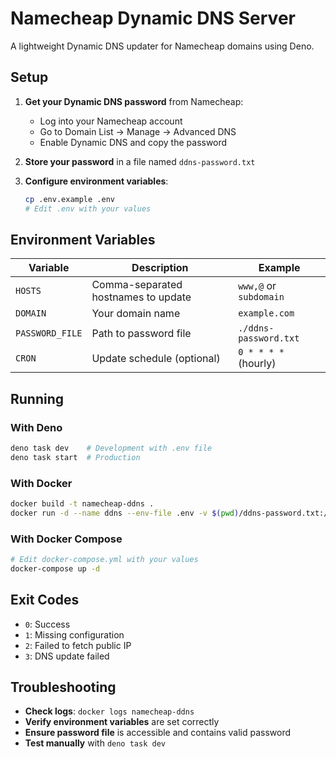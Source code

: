 # Namecheap Dynamic DNS Server

A lightweight Dynamic DNS updater for Namecheap domains using Deno.

## Setup

1. **Get your Dynamic DNS password** from Namecheap:
   - Log into your Namecheap account
   - Go to Domain List → Manage → Advanced DNS
   - Enable Dynamic DNS and copy the password

2. **Store your password** in a file named `ddns-password.txt`

3. **Configure environment variables**:
   ```bash
   cp .env.example .env
   # Edit .env with your values
   ```

## Environment Variables

| Variable | Description | Example |
|----------|-------------|---------|
| `HOSTS` | Comma-separated hostnames to update | `www,@` or `subdomain` |
| `DOMAIN` | Your domain name | `example.com` |
| `PASSWORD_FILE` | Path to password file | `./ddns-password.txt` |
| `CRON` | Update schedule (optional) | `0 * * * *` (hourly) |

## Running

### With Deno
```bash
deno task dev    # Development with .env file
deno task start  # Production
```

### With Docker
```bash
docker build -t namecheap-ddns .
docker run -d --name ddns --env-file .env -v $(pwd)/ddns-password.txt:/app/ddns-password.txt namecheap-ddns
```

### With Docker Compose
```bash
# Edit docker-compose.yml with your values
docker-compose up -d
```

## Exit Codes

- `0`: Success
- `1`: Missing configuration
- `2`: Failed to fetch public IP
- `3`: DNS update failed

## Troubleshooting

- **Check logs**: `docker logs namecheap-ddns`
- **Verify environment variables** are set correctly
- **Ensure password file** is accessible and contains valid password
- **Test manually** with `deno task dev`

